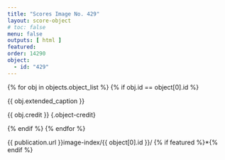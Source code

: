 ```yaml
---
title: "Scores Image No. 429"
layout: score-object
# toc: false
menu: false
outputs: [ html ]
featured: 
order: 14290
object:
  - id: "429"
---
```


{% for obj in objects.object_list %}
{% if obj.id == object[0].id %}

{{ obj.extended_caption }}

{{ obj.credit }} {.object-credit}

{% endif %}
{% endfor %}

<div class="object-credit object-url is-print-only">

{{ publication.url }}image-index/{{ object[0].id }}/ {% if featured %}*{% endif %}

</div>

